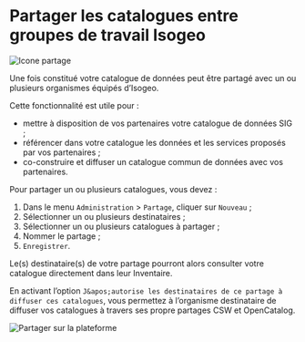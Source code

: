 # Partager les catalogues entre groupes de travail Isogeo

![Icone partage](/assets/offer_schema_platform_modShare.png "Partager les catalogues entre groupes de travail Isogeo")

Une fois constitué votre catalogue de données peut être partagé avec un ou plusieurs organismes équipés d’Isogeo.

Cette fonctionnalité est utile pour :
* mettre à disposition de vos partenaires votre catalogue de données SIG ;
* référencer dans votre catalogue les données et les services proposés par vos partenaires ;
* co-construire et diffuser un catalogue commun de données avec vos partenaires.

Pour partager un ou plusieurs catalogues, vous devez :

1.	Dans le menu `Administration` > `Partage`, cliquer sur `Nouveau` ;
2.	Sélectionner un ou plusieurs destinataires ;
3.	Sélectionner un ou plusieurs catalogues à partager ;
4.	Nommer le partage ;
5.	`Enregistrer`.

Le(s) destinataire(s) de votre partage pourront alors consulter votre catalogue directement dans leur Inventaire.

En activant l’option `J&apos;autorise les destinataires de ce partage à diffuser ces catalogues`, vous permettez à l’organisme destinataire de diffuser vos catalogues à travers ses propre partages CSW et OpenCatalog.

![Partager sur la plateforme](/assets/adm_shares_platform_edit.png "Partager les catalogues entre groupes de travail Isogeo")
